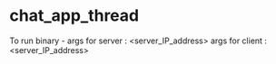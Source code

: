 # chat_app_thread

To run binary -
args for server : <server_IP_address>
args for client : <server_IP_address> <username>
